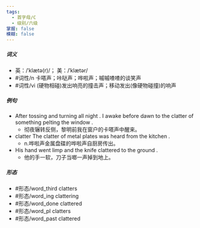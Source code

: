 ```yaml
---
tags:
  - 首字母/C
  - 级别/六级
掌握: false
模糊: false
---
```

##### 词义
- 英：/ˈklætə(r)/； 美：/ˈklætər/
- #词性/n  卡嗒声；咔哒声；哗啦声；嘁嘁喳喳的谈笑声
- #词性/vi  (硬物相碰)发出响亮的撞击声；移动发出(像硬物碰撞)的响声
##### 例句
- After tossing and turning all night . I awake before dawn to the clatter of something pelting the window .
	- 彻夜辗转反侧，黎明前我在窗户的卡嗒声中醒来。
- clatter The clatter of metal plates was heard from the kitchen .
	- n.哗啦声金属盘碟的哗啦声自厨房传出。
- His hand went limp and the knife clattered to the ground .
	- 他的手一软，刀子当啷一声掉到地上。
##### 形态
- #形态/word_third clatters
- #形态/word_ing clattering
- #形态/word_done clattered
- #形态/word_pl clatters
- #形态/word_past clattered

